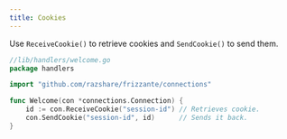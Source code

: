 ```yaml
---
title: Cookies
---
```


Use `ReceiveCookie()` to retrieve cookies and `SendCookie()` to send them.

```go
//lib/handlers/welcome.go
package handlers

import "github.com/razshare/frizzante/connections"

func Welcome(con *connections.Connection) {
    id := con.ReceiveCookie("session-id") // Retrieves cookie.
    con.SendCookie("session-id", id)      // Sends it back.
}
```